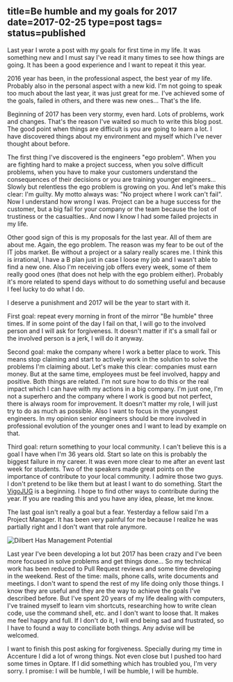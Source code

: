 title=Be humble and my goals for 2017
date=2017-02-25
type=post
tags=
status=published
---------

Last year I wrote a post with my goals for first time in my life. It was something new and I must say I've read it many times to see how things are going. It has been a good experience and I want to repeat it this year.

2016 year has been, in the professional aspect, the best year of my life. Probably also in the personal aspect with a new kid. I'm not going to speak too much about the last year, it was just great for me. I've achieved some of the goals, failed in others, and there was new ones... That's the life.

Beginning of 2017 has been very stormy, even hard. Lots of problems, work and changes. That's the reason I've waited so much to write this blog post. The good point when things are difficult is you are going to learn a lot. I have discovered things about my environment and myself which I've never thought about before.

The first thing I've discovered is the engineers "ego problem". When you are fighting hard to make a project success, when you solve difficult problems, when you have to make your customers understand the consequences of their decisions or you are training younger engineers... Slowly but relentless the ego problem is growing on you. And let's make this clear: I'm guilty. My motto always was: "No project where I work can't fail". Now I understand how wrong I was. Project can be a huge success for the customer, but a big fail for your company or the team because the lost of trustiness or the casualties.. And now I know I had some failed projects in my life.

Other good sign of this is my proposals for the last year. All of them are about me. Again, the ego problem. The reason was my fear to be out of the IT jobs market. Be without a project or a salary really scares me. I think this is irrational, I have a B plan just in case I loose my job and I wasn't able to find a new one. Also I'm receiving job offers every week, some of them really good ones (that does not help with the ego problem either). Probably it's more related to spend days without to do something useful and because I feel lucky to do what I do.

I deserve a punishment and 2017 will be the year to start with it.

First goal: repeat every morning in front of the mirror "Be humble" three times. If in some point of the day I fail on that, I will go to the involved person and I will ask for forgiveness. It doesn't matter if it's a small fail or the involved person is a jerk, I will do it anyway.

Second goal: make the company where I work a better place to work. This means stop claiming and start to actively work in the solution to solve the problems I'm claiming about. Let's make this clear: companies must earn money. But at the same time, employees must be feel involved, happy and positive. Both things are related. I'm not sure how to do this or the real impact which I can have with my actions in a big company. I'm just one, I'm not a superhero and the company where I work is good but not perfect, there is always room for improvement. It doesn't matter my role, I will just try to do as much as possible. Also I want to focus in the youngest engineers. In my opinion senior engineers should be more involved in professional evolution of the younger ones and I want to lead by example on that.

Third goal: return something to your local community. I can't believe this is a goal I have when I'm 36 years old. Start so late on this is probably the biggest failure in my career. It was even more clear to me after an event last week for students. Two of the speakers made great points on the importance of contribute to your local community. I admire those two guys. I don't pretend to be like them but at least I want to do something. Start the [VigoJUG](https://www.meetup.com/Vigo-JUG/) is a beginning. I hope to find other ways to contribute during the year. If you are reading this and you have any idea, please, let me know.

The last goal isn't really a goal but a fear. Yesterday a fellow said I'm a Project Manager. It has been very painful for me because I realize he was partially right and I don't want that role anymore.

![Dilbert Has Management Potential](http://assets.amuniversal.com/07b853c0c94f013441df005056a9545d)

Last year I've been developing a lot but 2017 has been crazy and I've been more focused in solve problems and get things done... So my technical work has been reduced to Pull Request reviews and some time developing in the weekend. Rest of the time: mails, phone calls, write documents and meetings. I don't want to spend the rest of my life doing only those things. I know they are useful and they are the way to achieve the goals I've described before. But I've spent 20 years of my life dealing with computers, I've trained myself to learn vim shortcuts, researching how to write clean code, use the command shell, etc. and I don't want to loose that. It makes me feel happy and full. If I don't do it, I will end being sad and frustrated, so I have to found a way to conciliate both things. Any advise will be welcomed.

I want to finish this post asking for forgiveness. Specially during my time in Accenture I did a lot of wrong things. Not even close but I pushed too hard some times in Optare. If I did something which has troubled you, I'm very sorry. I promise: I will be humble, I will be humble, I will be humble.
